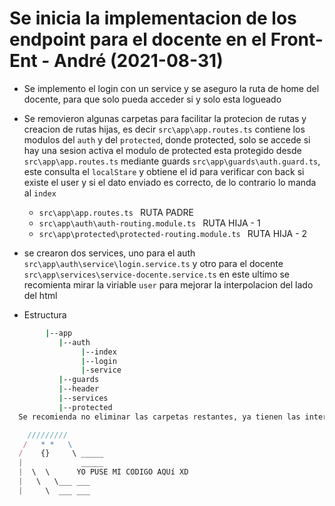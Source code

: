 


# Se inicia la implementacion de los endpoint para el docente en el Front-Ent - André (2021-08-31)

- Se implemento el  login con un service y se aseguro la ruta de home del docente, para que solo pueda acceder si y solo esta logueado
- Se removieron algunas carpetas para facilitar la protecion de rutas y creacion de rutas hijas, es decir `src\app\app.routes.ts`  contiene los modulos del `auth` y  del  `protected`, donde protected, solo se accede si hay una sesion activa el modulo de protected esta protegido desde `src\app\app.routes.ts` mediante guards `src\app\guards\auth.guard.ts`, este consulta el `localStare` y obtiene el id para verificar con back si existe el user y si el dato enviado es correcto, de lo contrario lo manda al `index`
    - `src\app\app.routes.ts `  RUTA PADRE
    - `src\app\auth\auth-routing.module.ts `  RUTA HIJA - 1
    - `src\app\protected\protected-routing.module.ts `  RUTA HIJA - 2

- se crearon dos services, uno para el auth `src\app\auth\service\login.service.ts`  y otro para el docente `src\app\services\service-docente.service.ts` en este ultimo se recomienta mirar la viriable `user` para mejorar la interpolacion del lado del html

- Estructura
```bash
        |--app
           |--auth
                |--index
                |--login
                |-service
           |--guards
           |--header
           |--services
           |--protected
  Se recomienda no eliminar las carpetas restantes, ya tienen las interfaces hechas, solo es pasarlas XD
```
````js
    /////////
   /   * *   \ 
  /    {}     \ _____
  |             _____
  |  \  \      YO PUSE MI CODIGO AQUí XD
  |   \   \___ ___
  |     \  ___ ___

````